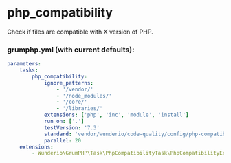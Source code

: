 # php_compatibility

Check if files are compatible with X version of PHP.

### grumphp.yml (with current defaults):
````yml
parameters:
    tasks:
        php_compatibility:
            ignore_patterns: 
                - '/vendor/'
                - '/node_modules/'
                - '/core/'
                - '/libraries/'
            extensions: ['php', 'inc', 'module', 'install']
            run_on: ['.']
            testVersion: '7.3'
            standard: 'vendor/wunderio/code-quality/config/php-compatibility.xml'
            parallel: 20
    extensions:
        - Wunderio\GrumPHP\Task\PhpCompatibilityTask\PhpCompatibilityExtensionLoader
````
